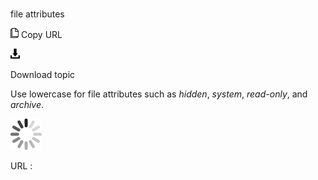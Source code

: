 # 

file attributes

![Copy URL](media/file-attributes/Copy.png)
Copy URL

![Download](media/file-attributes/Download.png)

Download topic

Use lowercase for file attributes such as *hidden*, *system*, *read-only*, and *archive*.

![In progress](media/file-attributes/activity-large.gif)

URL :
